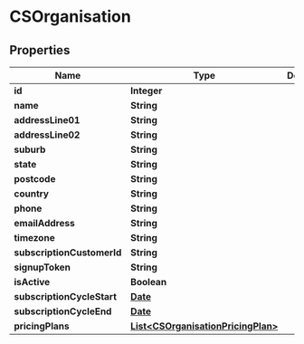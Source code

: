 
# CSOrganisation

## Properties
Name | Type | Description | Notes
------------ | ------------- | ------------- | -------------
**id** | **Integer** |  |  [optional]
**name** | **String** |  |  [optional]
**addressLine01** | **String** |  |  [optional]
**addressLine02** | **String** |  |  [optional]
**suburb** | **String** |  |  [optional]
**state** | **String** |  |  [optional]
**postcode** | **String** |  |  [optional]
**country** | **String** |  |  [optional]
**phone** | **String** |  |  [optional]
**emailAddress** | **String** |  |  [optional]
**timezone** | **String** |  |  [optional]
**subscriptionCustomerId** | **String** |  |  [optional]
**signupToken** | **String** |  |  [optional]
**isActive** | **Boolean** |  |  [optional]
**subscriptionCycleStart** | [**Date**](Date.md) |  |  [optional]
**subscriptionCycleEnd** | [**Date**](Date.md) |  |  [optional]
**pricingPlans** | [**List&lt;CSOrganisationPricingPlan&gt;**](CSOrganisationPricingPlan.md) |  |  [optional]



